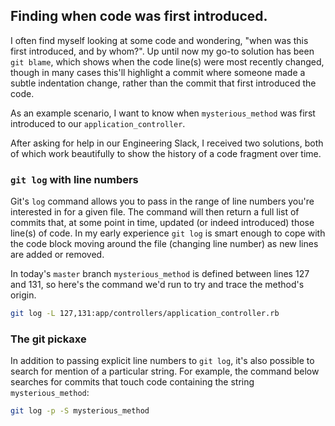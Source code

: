 ## Finding when code was first introduced.

I often find myself looking at some code and wondering, "when was this first introduced, and by whom?". Up until now my go-to solution has been `git blame`, which shows when the code line(s) were most recently changed, though in many cases this'll highlight a commit where someone made a subtle indentation change, rather than the commit that first introduced the code.

As an example scenario, I want to know when `mysterious_method` was first introduced to our `application_controller`.

After asking for help in our Engineering Slack, I received two solutions, both of which work beautifully to show the history of a code fragment over time.

### `git log` with line numbers

Git's `log` command allows you to pass in the range of line numbers you're interested in for a given file. The command will then return a full list of commits that, at some point in time, updated (or indeed introduced) those line(s) of code. In my early experience `git log` is smart enough to cope with the code block moving around the file (changing line number) as new lines are added or removed.

In today's `master` branch `mysterious_method` is defined between lines 127 and 131, so here's the command we'd run to try and trace the method's origin.

```bash
git log -L 127,131:app/controllers/application_controller.rb
```

### The git pickaxe

In addition to passing explicit line numbers to `git log`, it's also possible to search for mention of a particular string. For example, the command below searches for commits that touch code containing the string `mysterious_method`:

```bash
git log -p -S mysterious_method
```
